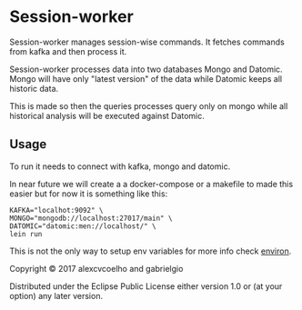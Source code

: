 # Session-worker
Session-worker manages session-wise commands.
It fetches commands from kafka and then process it.

Session-worker processes data into two databases Mongo and Datomic. 
Mongo will have only "latest version" of the data while Datomic keeps all historic data.

This is made so then the queries processes query only on mongo while all historical analysis will be executed against Datomic.

## Usage

To run it needs to connect with kafka, mongo and datomic.

In near future we will create a a docker-compose or a makefile to made this easier but for now it is something like this:

```
KAFKA="localhot:9092" \
MONGO="mongodb://localhost:27017/main" \
DATOMIC="datomic:men://localhost/" \
lein run
```

This is not the only way to setup env variables for more info check [environ](https://github.com/weavejester/environ#usage).

Copyright © 2017 alexcvcoelho and gabrielgio

Distributed under the Eclipse Public License either version 1.0 or (at
your option) any later version.
